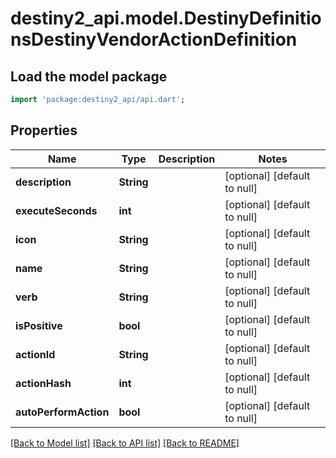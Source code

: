 # destiny2_api.model.DestinyDefinitionsDestinyVendorActionDefinition

## Load the model package
```dart
import 'package:destiny2_api/api.dart';
```

## Properties
Name | Type | Description | Notes
------------ | ------------- | ------------- | -------------
**description** | **String** |  | [optional] [default to null]
**executeSeconds** | **int** |  | [optional] [default to null]
**icon** | **String** |  | [optional] [default to null]
**name** | **String** |  | [optional] [default to null]
**verb** | **String** |  | [optional] [default to null]
**isPositive** | **bool** |  | [optional] [default to null]
**actionId** | **String** |  | [optional] [default to null]
**actionHash** | **int** |  | [optional] [default to null]
**autoPerformAction** | **bool** |  | [optional] [default to null]

[[Back to Model list]](../README.md#documentation-for-models) [[Back to API list]](../README.md#documentation-for-api-endpoints) [[Back to README]](../README.md)


